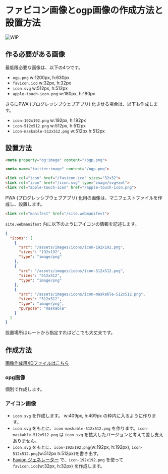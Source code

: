 # ファビコン画像とogp画像の作成方法と設置方法

![WIP](https://img.shields.io/badge/status-WIP-yellow)

## 作る必要がある画像

最低限必要な画像は、以下の4つです。

- `ogp.png` w:1200px, h:630px
- `favicon.ico` w:32px, h:32px
- `icon.svg` w:512px, h:512px
- `apple-touch-icon.png` w:180px, h:180px

さらにPWA (プログレッシブウェブアプリ) 化させる場合は、以下も作成します。

- `icon-192x192.png` w:192px, h:192px
- `icon-512x512.png` w:512px, h:512px
- `icon-maskable-512x512.png` w:512px h:512px

## 設置方法

```html
<meta property="og:image" content="/ogp.png">

<meta name="twitter:image" content="/ogp.png">

<link rel="icon" href="/favicon.ico" sizes="32x32">
<link rel="icon" href="/icon.svg" type="image/svg+xml">
<link rel="apple-touch-icon" href="/apple-touch-icon.png">
```

PWA (プログレッシブウェブアプリ) 化用の画像は、マニフェストファイルを作成し、設置します。

```html
<link rel="manifest" href="/site.webmanifest">
```

`site.webmanifest` 内に以下のようにアイコンの情報を記述します。

```json
{
  "icons": [
    {
      "src": "/assets/images/icons/icon-192x192.png",
      "sizes": "192x192",
      "type": "image/png"
    },
    {
      "src": "/assets/images/icons/icon-512x512.png",
      "sizes": "512x512",
      "type": "image/png"
    },
    {
      "src": "/assets/images/icons/icon-maskable-512x512.png",
      "sizes": "512x512",
      "type": "image/png",
      "purpose": "maskable"
    }
  ]
}
```

設置場所はルートから指定すればどこでも大丈夫です。

## 作成方法

[画像作成用XDファイルはこちら](../resources/xd/icon-template.xd)

### opg画像

個別で作成します。

### アイコン画像

- `icon.svg` を作成します。  w:409px, h:409px の枠内に入るように作ります。
- `icon.svg` をもとに、`icon-maskable-512x512.png` を作ります。`icon-maskable-512x512.png` は `icon.svg` を拡大したバージョンと考えて差し支えありません。
- `icon.svg` をもとに、`icon-192x192.png`(w:192px, h:192px), `icon-512x512.png`(w:512px h:512px)を書き出す。
- [Favion ジェネレーター](https://favicon-generator.mintsu-dev.com/) で、`icon-192x192.png` を使って `favicon.ico`(w:32px, h:32px) を作成します。

